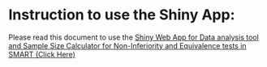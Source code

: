 
# Instruction to use the Shiny App:

Please read this document to use the [Shiny Web App for Data analysis tool and Sample Size Calculator for Non-Inferiority and Equivalence tests in SMART (Click Here)](http://13.250.172.122/shiny/NI_EQ/) 
